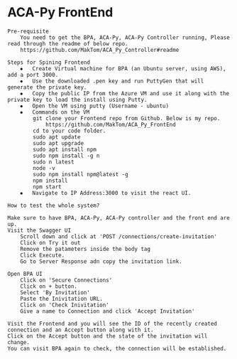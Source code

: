 # ACA-Py FrontEnd
    Pre-requisite
        You need to get the BPA, ACA-Py, ACA-Py Controller running, Please read through the readme of below repo. 
        https://github.com/MakTom/ACA_Py_Controller#readme

    Steps for Spining Frontend
        ⦁	Create Virtual machine for BPA (an Ubuntu server, using AWS), add a port 3000.
        ⦁	Use the downloaded .pen key and run PuttyGen that will generate the private key.
        ⦁	Copy the public IP from the Azure VM and use it along with the private key to load the install using Putty.
        ⦁	Open the VM using putty (Username - ubuntu)
        ⦁	Commands on the VM 
            git clone your Frontend repo from Github. Below is my repo.
                https://github.com/MakTom/ACA_Py_FrontEnd
            cd to your code folder.
            sudo apt update
            sudo apt upgrade
            sudo apt install npm
            sudo npm install -g n
            sudo n latest
            node -v
            sudo npm install npm@latest -g
            npm install
            npm start
        ⦁	Navigate to IP Address:3000 to visit the react UI.

    How to test the whole system?

    Make sure to have BPA, ACA-Py, ACA-Py controller and the front end are up.
    Visit the Swagger UI
        Scroll down and click at 'POST /connections/create-invitation'
        Click on Try it out
        Remove the patameters inside the body tag
        Click Execute.
        Go to Server Response adn copy the invitation link. 

    Open BPA UI 
        Click on 'Secure Connections'
        Click on + button.
        Select 'By Invitation' 
        Paste the Inivitation URL.
        Click on 'Check Inivitation'
        Give a name to Connection and click 'Accept Invitation'

    Visit the Frontend and you will see the ID of the recently created connection and an Accept button along with it. 
    Click on the Accept button and the state of the invitation will change. 
    You can visit BPA again to check, the connection will be established.
